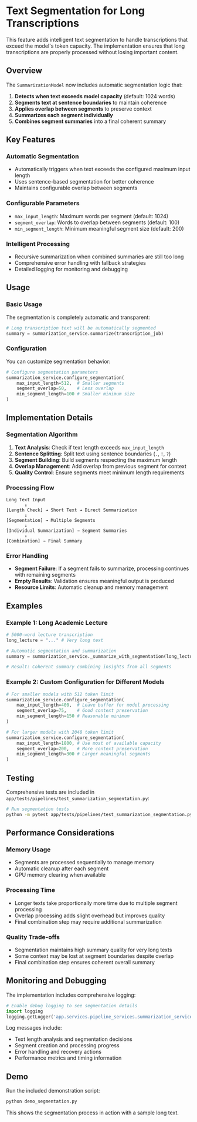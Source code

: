 # Text Segmentation for Long Transcriptions

This feature adds intelligent text segmentation to handle transcriptions that exceed the model's token capacity. The implementation ensures that long transcriptions are properly processed without losing important content.

## Overview

The `SummarizationModel` now includes automatic segmentation logic that:

1. **Detects when text exceeds model capacity** (default: 1024 words)
2. **Segments text at sentence boundaries** to maintain coherence
3. **Applies overlap between segments** to preserve context
4. **Summarizes each segment individually**
5. **Combines segment summaries** into a final coherent summary

## Key Features

### Automatic Segmentation
- Automatically triggers when text exceeds the configured maximum input length
- Uses sentence-based segmentation for better coherence
- Maintains configurable overlap between segments

### Configurable Parameters
- `max_input_length`: Maximum words per segment (default: 1024)
- `segment_overlap`: Words to overlap between segments (default: 100)  
- `min_segment_length`: Minimum meaningful segment size (default: 200)

### Intelligent Processing
- Recursive summarization when combined summaries are still too long
- Comprehensive error handling with fallback strategies
- Detailed logging for monitoring and debugging

## Usage

### Basic Usage
The segmentation is completely automatic and transparent:

```python
# Long transcription text will be automatically segmented
summary = summarization_service.summarize(transcription_job)
```

### Configuration
You can customize segmentation behavior:

```python
# Configure segmentation parameters
summarization_service.configure_segmentation(
    max_input_length=512,  # Smaller segments
    segment_overlap=50,    # Less overlap
    min_segment_length=100 # Smaller minimum size
)
```

## Implementation Details

### Segmentation Algorithm

1. **Text Analysis**: Check if text length exceeds `max_input_length`
2. **Sentence Splitting**: Split text using sentence boundaries (`.`, `!`, `?`)
3. **Segment Building**: Build segments respecting the maximum length
4. **Overlap Management**: Add overlap from previous segment for context
5. **Quality Control**: Ensure segments meet minimum length requirements

### Processing Flow

```
Long Text Input
       ↓
[Length Check] → Short Text → Direct Summarization
       ↓
[Segmentation] → Multiple Segments
       ↓
[Individual Summarization] → Segment Summaries
       ↓
[Combination] → Final Summary
```

### Error Handling

- **Segment Failure**: If a segment fails to summarize, processing continues with remaining segments
- **Empty Results**: Validation ensures meaningful output is produced
- **Resource Limits**: Automatic cleanup and memory management

## Examples

### Example 1: Long Academic Lecture
```python
# 5000-word lecture transcription
long_lecture = "..." # Very long text

# Automatic segmentation and summarization
summary = summarization_service._summarize_with_segmentation(long_lecture)

# Result: Coherent summary combining insights from all segments
```

### Example 2: Custom Configuration for Different Models
```python
# For smaller models with 512 token limit
summarization_service.configure_segmentation(
    max_input_length=400,  # Leave buffer for model processing
    segment_overlap=75,    # Good context preservation
    min_segment_length=150 # Reasonable minimum
)

# For larger models with 2048 token limit  
summarization_service.configure_segmentation(
    max_input_length=1800, # Use most of available capacity
    segment_overlap=200,   # More context preservation
    min_segment_length=300 # Larger meaningful segments
)
```

## Testing

Comprehensive tests are included in `app/tests/pipelines/test_summarization_segmentation.py`:

```bash
# Run segmentation tests
python -m pytest app/tests/pipelines/test_summarization_segmentation.py -v
```

## Performance Considerations

### Memory Usage
- Segments are processed sequentially to manage memory
- Automatic cleanup after each segment
- GPU memory clearing when available

### Processing Time
- Longer texts take proportionally more time due to multiple segment processing
- Overlap processing adds slight overhead but improves quality
- Final combination step may require additional summarization

### Quality Trade-offs
- Segmentation maintains high summary quality for very long texts
- Some context may be lost at segment boundaries despite overlap
- Final combination step ensures coherent overall summary

## Monitoring and Debugging

The implementation includes comprehensive logging:

```python
# Enable debug logging to see segmentation details
import logging
logging.getLogger('app.services.pipeline_services.summarization_service').setLevel(logging.DEBUG)
```

Log messages include:
- Text length analysis and segmentation decisions
- Segment creation and processing progress
- Error handling and recovery actions
- Performance metrics and timing information

## Demo

Run the included demonstration script:

```bash
python demo_segmentation.py
```

This shows the segmentation process in action with a sample long text.
